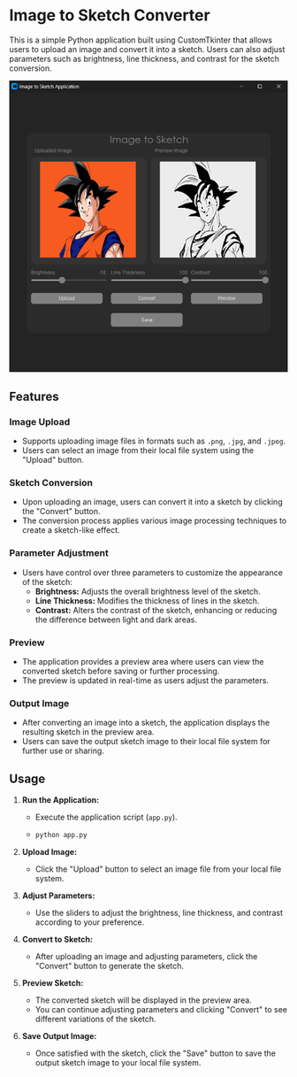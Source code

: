 # Image to Sketch Converter

This is a simple Python application built using CustomTkinter that allows users to upload an image and convert it into a sketch. Users can also adjust parameters such as brightness, line thickness, and contrast for the sketch conversion.

![ouput_Screenshot](output_screenshot.png)


## Features

### Image Upload
- Supports uploading image files in formats such as `.png`, `.jpg`, and `.jpeg`.
- Users can select an image from their local file system using the "Upload" button.

### Sketch Conversion
- Upon uploading an image, users can convert it into a sketch by clicking the "Convert" button.
- The conversion process applies various image processing techniques to create a sketch-like effect.

### Parameter Adjustment
- Users have control over three parameters to customize the appearance of the sketch:
  - **Brightness:** Adjusts the overall brightness level of the sketch.
  - **Line Thickness:** Modifies the thickness of lines in the sketch.
  - **Contrast:** Alters the contrast of the sketch, enhancing or reducing the difference between light and dark areas.

### Preview
- The application provides a preview area where users can view the converted sketch before saving or further processing.
- The preview is updated in real-time as users adjust the parameters.

### Output Image
- After converting an image into a sketch, the application displays the resulting sketch in the preview area.
- Users can save the output sketch image to their local file system for further use or sharing.

## Usage

1. **Run the Application:**
   - Execute the application script (`app.py`).
   - ```bash
     python app.py
     ```

2. **Upload Image:**
   - Click the "Upload" button to select an image file from your local file system.

3. **Adjust Parameters:**
   - Use the sliders to adjust the brightness, line thickness, and contrast according to your preference.

4. **Convert to Sketch:**
   - After uploading an image and adjusting parameters, click the "Convert" button to generate the sketch.

5. **Preview Sketch:**
   - The converted sketch will be displayed in the preview area.
   - You can continue adjusting parameters and clicking "Convert" to see different variations of the sketch.

6. **Save Output Image:**
   - Once satisfied with the sketch, click the "Save" button to save the output sketch image to your local file system.

